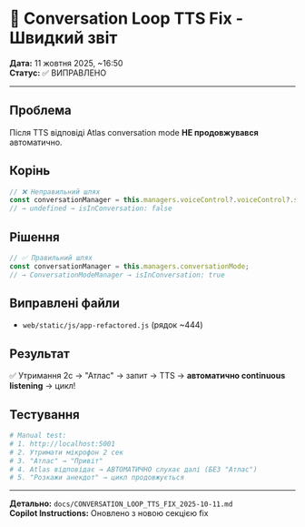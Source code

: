 # 🔧 Conversation Loop TTS Fix - Швидкий звіт

**Дата:** 11 жовтня 2025, ~16:50  
**Статус:** ✅ ВИПРАВЛЕНО

---

## Проблема
Після TTS відповіді Atlas conversation mode **НЕ продовжувався** автоматично.

## Корінь
```javascript
// ❌ Неправильний шлях
const conversationManager = this.managers.voiceControl?.voiceControl?.services?.get?.('conversation');
// → undefined → isInConversation: false
```

## Рішення
```javascript
// ✅ Правильний шлях
const conversationManager = this.managers.conversationMode;
// → ConversationModeManager → isInConversation: true
```

## Виправлені файли
- `web/static/js/app-refactored.js` (рядок ~444)

## Результат
✅ Утримання 2с → "Атлас" → запит → TTS → **автоматично continuous listening** → цикл!

## Тестування
```bash
# Manual test:
# 1. http://localhost:5001
# 2. Утримати мікрофон 2 сек
# 3. "Атлас" → "Привіт"
# 4. Atlas відповідає → АВТОМАТИЧНО слухає далі (БЕЗ "Атлас")
# 5. "Розкажи анекдот" → цикл продовжується
```

---

**Детально:** `docs/CONVERSATION_LOOP_TTS_FIX_2025-10-11.md`  
**Copilot Instructions:** Оновлено з новою секцією fix
